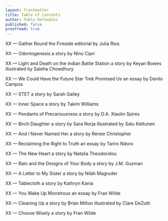 ```yaml
---
layout: frontmatter
title: Table of Contents
author: Pablo Defendini
published: false    
proofread: true
---
```


XX — Gather Round the Fireside
editorial by Julia Rios

XX — Odontogenesis
a story by Nino Cipri

XX — Light and Death on the Indian Battle Station
a story by Keyan Bowes
illustrated by Saleha Chowdhury

XX — We Could Have the Future Star Trek Promised Us
an essay by Danilo Campos

XX — STET
a story by Sarah Gailey

XX — Inner Space
a story by Takim Williams

XX — Pendants of Precariousness
a story by D.A. Xiaolin Spires

XX — Birch Daughter
a story by Sara Norja
illustrated by Satu Kettunen

XX — And I Never Named Her
a story by Renee Christopher

XX — Reclaiming the Right to Truth
an essay by Tariro Ndoro

XX — The New Heart
a story by Natalia Theodoridou

XX — Rain and the Designs of Your Body
a story by J.M. Guzman

XX — A Letter to My Sister
a story by Nilah Magruder

XX — Tablecloth
a story by Kathryn Kania

XX — You Wake Up Monstrous
an essay by Fran Wilde

XX — Cleaning Up
a story by Brian Milton
illustrated by Clare DeZutti

XX — Choose Wisely
a story by Fran Wilde
